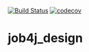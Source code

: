 [![Build Status](https://travis-ci.com/elizalex/job4j_design.svg?branch=master)](https://travis-ci.com/elizalex/job4j_design)
[![codecov](https://codecov.io/gh/elizalex/job4j_design/branch/master/graph/badge.svg?token=QRNEG15YFI)](https://codecov.io/gh/elizalex/job4j_design)


# job4j_design